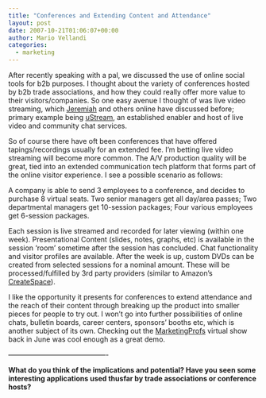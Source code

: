 ```yaml
---
title: "Conferences and Extending Content and Attendance"
layout: post
date: 2007-10-21T01:06:07+00:00
author: Mario Vellandi
categories:
  - marketing
---
```

After recently speaking with a pal, we discussed the use of online social tools for b2b purposes. I thought about the variety of conferences hosted by b2b trade associations, and how they could really offer more value to their visitors/companies. So one easy avenue I thought of was live video streaming, which [Jeremiah](http://www.web-strategist.com/blog/ "Jeremiah Owyang's blog") and others online have discussed before; primary example being [uStream](http://www.ustream.tv/ "uStream.tv"), an established enabler and host of live video and community chat services.

So of course there have oft been conferences that have offered tapings/recordings usually for an extended fee. I&#8217;m betting live video streaming will become more common. The A/V production quality will be great, tied into an extended communication tech platform that forms part of the online visitor experience. I see a possible scenario as follows:

A company is able to send 3 employees to a conference, and decides to purchase 8 virtual seats. Two senior managers get all day/area passes; Two departmental managers get 10-session packages; Four various employees get 6-session packages.

Each session is live streamed and recorded for later viewing (within one week). Presentational Content (slides, notes, graphs, etc) is available in the session &#8216;room&#8217; sometime after the session has concluded. Chat functionality and visitor profiles are available. After the week is up, custom DVDs can be created from selected sessions for a nominal amount. These will be processed/fulfilled by 3rd party providers (similar to Amazon&#8217;s [CreateSpace](http://www.createspace.com "CreateSpace website")).

I like the opportunity it presents for conferences to extend attendance and the reach of their content through breaking up the product into smaller pieces for people to try out. I won&#8217;t go into further possibilities of online chats, bulletin boards, career centers, sponsors&#8217; booths etc, which is another subject of its own. Checking out the [MarketingProfs](http://www.marketingprofs.com "MarketingProfs website") virtual show back in June was cool enough as a great demo.

&#8212;&#8212;&#8212;&#8212;&#8212;&#8212;&#8212;&#8212;&#8212;&#8212;&#8212;&#8212;&#8212;&#8212;-

**What do you think of the implications and potential? Have you seen some interesting applications used thusfar by trade associations or conference hosts?**
